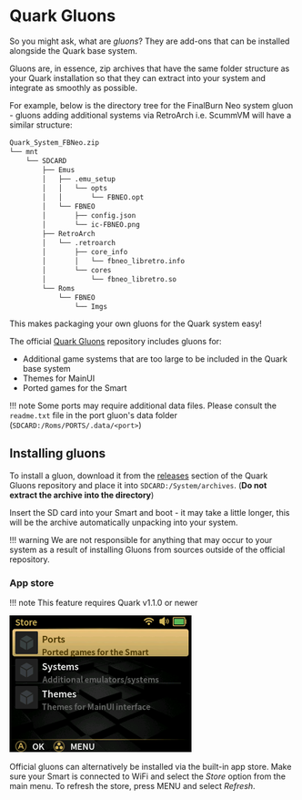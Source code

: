 # Quark Gluons

So you might ask, what are *gluons*? They are add-ons that can be installed alongside the Quark base system.

Gluons are, in essence, zip archives that have the same folder structure as your Quark installation so that they can extract into your system and integrate as smoothly as possible.

For example, below is the directory tree for the FinalBurn Neo system gluon - gluons adding additional systems via RetroArch i.e. ScummVM will have a similar structure:

```
Quark_System_FBNeo.zip
└── mnt
    └── SDCARD
        ├── Emus
        │   ├── .emu_setup
        │   │   └── opts
        │   │       └── FBNEO.opt
        │   └── FBNEO
        │       ├── config.json
        │       └── ic-FBNEO.png
        ├── RetroArch
        │   └── .retroarch
        │       ├── core_info
        │       │   └── fbneo_libretro.info
        │       └── cores
        │           └── fbneo_libretro.so
        └── Roms
            └── FBNEO
                └── Imgs
```

This makes packaging your own gluons for the Quark system easy!

The official [Quark Gluons](https://github.com/cobaltgit/Quark-Gluons) repository includes gluons for:

* Additional game systems that are too large to be included in the Quark base system
* Themes for MainUI
* Ported games for the Smart

!!! note
    Some ports may require additional data files. Please consult the `readme.txt` file in the port gluon's data folder (`SDCARD:/Roms/PORTS/.data/<port>`)

## Installing gluons

To install a gluon, download it from the [releases](https://github.com/cobaltgit/Quark-Gluons/releases) section of the Quark Gluons repository and place it into `SDCARD:/System/archives`. (**Do not extract the archive into the directory**)

Insert the SD card into your Smart and boot - it may take a little longer, this will be the archive automatically unpacking into your system.

!!! warning
    We are not responsible for anything that may occur to your system as a result of installing Gluons from sources outside of the official repository.

### App store

!!! note
    This feature requires Quark v1.1.0 or newer

![Quark app store](../assets/img/quark_store.png)

Official gluons can alternatively be installed via the built-in app store. Make sure your Smart is connected to WiFi and select the *Store* option from the main menu. To refresh the store, press MENU and select *Refresh*.
